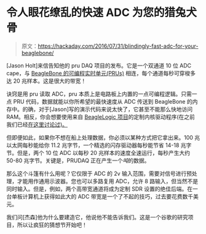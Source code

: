 # 令人眼花缭乱的快速 ADC 为您的猎兔犬骨

> 原文：<https://hackaday.com/2016/07/31/blindingly-fast-adc-for-your-beaglebone/>

[Jason Holt]来信告知他的 pru DAQ 项目的发布。它是一个双通道 10 位 ADC cape，与 [BeagleBone 的可编程实时单元(PRUs)](https://hackaday.com/2014/06/22/an-introduction-to-the-beaglebone-pru/) 相连，每个通道每秒可穿梭多达 20 兆样本。这是很大的带宽！

诀窍是用 pru 读取 ADC，pru 本质上是电路板上内置的一点可编程逻辑。只需一点 PRU 代码，数据就能以你所希望的最快速度从 ADC 传送到 BeagleBone 的内存中。的确，对于[Jason]写的演示代码来说太快了，它甚至不能那么快地访问 RAM。相反，你会想要使用来自 [BeagleLogic 项目](https://github.com/abhishek-kakkar/BeagleLogic)的定制内核驱动程序(在之前我们已经[在这里讨论过)。](https://hackaday.com/2015/02/19/turn-your-beagleboneblack-in-to-a-14-channel-100msps-logic-analyzer/)

但即便如此，如果你不想在船上处理数据，你必须以某种方式把它拿出来。100 兆以太网每秒能给你 11.2 兆字节，一个精选的闪存驱动器每秒能节省 14-18 兆字节。但是，两个 10 位 ADC 以每秒 20 兆样本的速度全速运行，每秒产生大约 50-80 兆字节。关键是，PRUDAQ 正在产生一个*吨*的数据。

那么这个斗篷有什么用呢？它仅限于 ADC 的 2v 输入范围，需要对信号进行预处理，才能用作通用示波器。您也可以多路复用 ADC，允许 8 路输入，但当然不是同时输入。但是，例如，两个高带宽通道将成为定制 SDR 设置的绝佳后端。在一台单板计算机上获得如此大的 ADC 带宽是一个了不起的技巧，过去要花费数千美元。

我们问[杰森]他为什么要建造它，他说他不能告诉我们。这是一个谷歌的研究项目，所以让疯狂的猜想节开始吧！